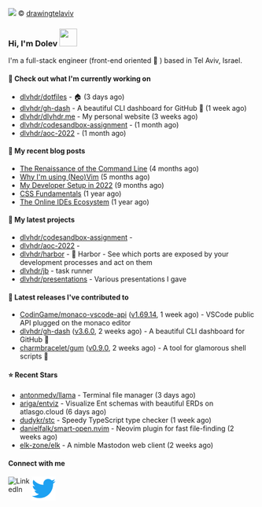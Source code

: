 <img src="https://user-images.githubusercontent.com/6196971/205364459-63d54329-d28a-403f-ac06-3baeb4685b46.jpg" />
© <a href="https://www.instagram.com/drawingtelaviv/">drawingtelaviv</a>

### Hi, I'm Dolev <img width="36px" height="36px" src="https://user-images.githubusercontent.com/1303154/88677602-1635ba80-d120-11ea-84d8-d263ba5fc3c0.gif" />

I'm a full-stack engineer (front-end oriented :rainbow: ) based in Tel Aviv, Israel.

#### 👷 Check out what I'm currently working on

- [dlvhdr/dotfiles](https://github.com/dlvhdr/dotfiles) - 🏠 (3 days ago)
- [dlvhdr/gh-dash](https://github.com/dlvhdr/gh-dash) - A beautiful CLI dashboard for GitHub 🚀  (1 week ago)
- [dlvhdr/dlvhdr.me](https://github.com/dlvhdr/dlvhdr.me) - My personal website (3 weeks ago)
- [dlvhdr/codesandbox-assignment](https://github.com/dlvhdr/codesandbox-assignment) -  (1 month ago)
- [dlvhdr/aoc-2022](https://github.com/dlvhdr/aoc-2022) -  (1 month ago)

#### 📜 My recent blog posts

- [The Renaissance of the Command Line](https://dlvhdr.me/posts/the-renaissance-of-the-command-line) (4 months ago)
- [Why I&#39;m using (Neo)Vim](https://dlvhdr.me/posts/why-im-using-vim) (5 months ago)
- [My Developer Setup in 2022](https://dlvhdr.me/posts/dev-setup) (9 months ago)
- [CSS Fundamentals](https://dlvhdr.me/posts/css-fundamentals) (1 year ago)
- [The Online IDEs Ecosystem](https://dlvhdr.me/posts/online-ides-ecosystem) (1 year ago)

#### 🌱 My latest projects

- [dlvhdr/codesandbox-assignment](https://github.com/dlvhdr/codesandbox-assignment) - 
- [dlvhdr/aoc-2022](https://github.com/dlvhdr/aoc-2022) - 
- [dlvhdr/harbor](https://github.com/dlvhdr/harbor) - 🚢 Harbor - See which ports are exposed by your development processes and act on them
- [dlvhdr/jb](https://github.com/dlvhdr/jb) - task runner
- [dlvhdr/presentations](https://github.com/dlvhdr/presentations) - Various presentations I gave

#### 🔭 Latest releases I've contributed to

- [CodinGame/monaco-vscode-api](https://github.com/CodinGame/monaco-vscode-api) ([v1.69.14](https://github.com/CodinGame/monaco-vscode-api/releases/tag/v1.69.14), 1 week ago) - VSCode public API plugged on the monaco editor
- [dlvhdr/gh-dash](https://github.com/dlvhdr/gh-dash) ([v3.6.0](https://github.com/dlvhdr/gh-dash/releases/tag/v3.6.0), 2 weeks ago) - A beautiful CLI dashboard for GitHub 🚀 
- [charmbracelet/gum](https://github.com/charmbracelet/gum) ([v0.9.0](https://github.com/charmbracelet/gum/releases/tag/v0.9.0), 2 weeks ago) - A tool for glamorous shell scripts 🎀

#### ⭐ Recent Stars

- [antonmedv/llama](https://github.com/antonmedv/llama) - Terminal file manager (3 days ago)
- [ariga/entviz](https://github.com/ariga/entviz) - Visualize Ent schemas with beautiful ERDs on atlasgo.cloud (6 days ago)
- [dudykr/stc](https://github.com/dudykr/stc) - Speedy TypeScript type checker (1 week ago)
- [danielfalk/smart-open.nvim](https://github.com/danielfalk/smart-open.nvim) - Neovim plugin for fast file-finding (2 weeks ago)
- [elk-zone/elk](https://github.com/elk-zone/elk) - A nimble Mastodon web client (2 weeks ago)

#### Connect with me

[<img align="left" alt="LinkedIn" width="48px" src="https://camo.githubusercontent.com/c8a9c5b414cd812ad6a97a46c29af67239ddaeae08c41724ff7d945fb4c047e5/68747470733a2f2f6564656e742e6769746875622e696f2f537570657254696e7949636f6e732f696d616765732f7376672f6c696e6b6564696e2e737667" />][linkedin]

[<img align="left" alt="Twitter" width="48px" src="icons/twitter.svg" />][twitter]

[linkedin]: https://www.linkedin.com/in/dolev-hadar/
[twitter]: https://twitter.com/elys1um

